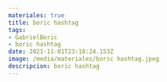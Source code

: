 ```yaml
---
materiales: true
title: boric hashtag
tags:
- GabrielBoric
- boric hashtag
date: 2021-11-01T23:18:24.153Z
image: /media/materiales/boric hashtag.jpeg
descripcion: boric hashtag
---
```


